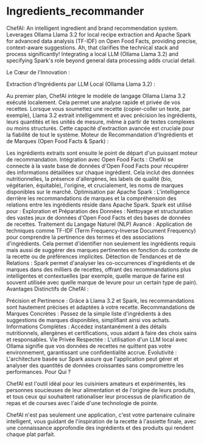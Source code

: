# Ingredients_recommander
ChefAI: An intelligent ingredient and brand recommendation system. Leverages Ollama Llama 3.2 for local recipe extraction and Apache Spark for advanced data analysis (TF-IDF) on Open Food Facts, providing precise, context-aware suggestions.
Ah, that clarifies the technical stack and process significantly! Integrating a local LLM (Ollama Llama 3.2) and specifying Spark's role beyond general data processing adds crucial detail.

Le Cœur de l'Innovation :

Extraction d'Ingrédients par LLM Local (Ollama Llama 3.2) :

Au premier plan, ChefAI intègre le modèle de langage Ollama Llama 3.2 exécuté localement. Cela permet une analyse rapide et privée de vos recettes.
Lorsque vous soumettez une recette (copier-coller un texte, par exemple), Llama 3.2 extrait intelligemment et avec précision les ingrédients, leurs quantités et les unités de mesure, même à partir de textes complexes ou moins structurés. Cette capacité d'extraction avancée est cruciale pour la fiabilité de tout le système.
Moteur de Recommandation d'Ingrédients et de Marques (Open Food Facts & Spark) :

Les ingrédients extraits sont ensuite le point de départ d'un puissant moteur de recommandation.
Intégration avec Open Food Facts : ChefAI se connecte à la vaste base de données d'Open Food Facts pour récupérer des informations détaillées sur chaque ingrédient. Cela inclut des données nutritionnelles, la présence d'allergènes, les labels de qualité (bio, végétarien, équitable), l'origine, et crucialement, les noms de marques disponibles sur le marché.
Optimisation par Apache Spark : L'intelligence derrière les recommandations de marques et la compréhension des relations entre les ingrédients réside dans Apache Spark. Spark est utilisé pour :
Exploration et Préparation des Données : Nettoyage et structuration des vastes jeux de données d'Open Food Facts et des bases de données de recettes.
Traitement du Langage Naturel (NLP) Avancé : Application de techniques comme TF-IDF (Term Frequency-Inverse Document Frequency) pour comprendre la pertinence des termes et des associations d'ingrédients. Cela permet d'identifier non seulement les ingrédients requis mais aussi de suggérer des marques pertinentes en fonction du contexte de la recette ou de préférences implicites.
Détection de Tendances et de Relations : Spark permet d'analyser les co-occurrences d'ingrédients et de marques dans des milliers de recettes, offrant des recommandations plus intelligentes et contextuelles (par exemple, quelle marque de farine est souvent utilisée avec quelle marque de levure pour un certain type de pain).
Avantages Distinctifs de ChefAI :

Précision et Pertinence : Grâce à Llama 3.2 et Spark, les recommandations sont hautement précises et adaptées à votre recette.
Recommandations de Marques Concrètes : Passez de la simple liste d'ingrédients à des suggestions de marques disponibles, simplifiant ainsi vos achats.
Informations Complètes : Accédez instantanément à des détails nutritionnels, allergènes et certifications, vous aidant à faire des choix sains et responsables.
Vie Privée Respectée : L'utilisation d'un LLM local avec Ollama signifie que vos données de recettes ne quittent pas votre environnement, garantissant une confidentialité accrue.
Évolutivité : L'architecture basée sur Spark assure que l'application peut gérer et analyser des quantités de données croissantes sans compromettre les performances.
Pour Qui ?

ChefAI est l'outil idéal pour les cuisiniers amateurs et expérimentés, les personnes soucieuses de leur alimentation et de l'origine de leurs produits, et tous ceux qui souhaitent rationaliser leur processus de planification de repas et de courses avec l'aide d'une technologie de pointe.

ChefAI n'est pas seulement une application, c'est votre partenaire culinaire intelligent, vous guidant de l'inspiration de la recette à l'assiette finale, avec une connaissance approfondie des ingrédients et des produits qui rendent chaque plat parfait.






